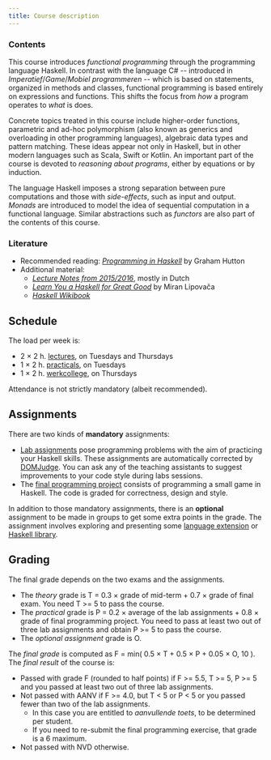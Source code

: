 ```yaml
---
title: Course description
---
```


### Contents

This course introduces *functional programming* through the programming language Haskell. In contrast with the language C# -- introduced in *Imperatief*/*Game*/*Mobiel programmeren* -- which is based on statements, organized in methods and classes, functional programming is based entirely on expressions and functions. This shifts the focus from *how* a program operates to *what* is does.

Concrete topics treated in this course include higher-order functions, parametric and ad-hoc polymorphism (also known as generics and overloading in other programming languages), algebraic data types and pattern matching. These ideas appear not only in Haskell, but in other modern languages such as Scala, Swift or Kotlin. An important part of the course is devoted to *reasoning about programs*, either by equations or by induction.

The language Haskell imposes a strong separation between pure computations and those with *side-effects*, such as input and output. *Monads* are introduced to model the idea of sequential computation in a functional language. Similar abstractions such as *functors* are also part of the contents of this course.

### Literature

* Recommended reading: [*Programming in Haskell*](http://www.cs.nott.ac.uk/~pszgmh/pih.html) by Graham Hutton
* Additional material:
    - [*Lecture Notes from 2015/2016*](http://www.cs.uu.nl/people/jur/FP-elec.pdf), mostly in Dutch
    - [*Learn You a Haskell for Great Good*](http://learnyouahaskell.com/) by Miran Lipovača
    - [*Haskell Wikibook*](https://en.wikibooks.org/wiki/Haskell)

## Schedule

The load per week is:

* 2 × 2 h. [lectures](lectures.html), on Tuesdays and Thursdays
* 1 × 2 h. [practicals](labs.html), on Tuesdays
* 1 × 2 h. [werkcollege](exercises.html), on Thursdays

Attendance is not strictly mandatory (albeit recommended).

## Assignments

There are two kinds of **mandatory** assignments:

* [Lab assignments](labs.html) pose programming problems with the aim of practicing your Haskell skills. These assignments are automatically corrected by [DOMJudge](https://domjudge.cs.uu.nl/dj/fp/team/). You can ask any of the teaching assistants to suggest improvements to your code style during labs sessions.
* The [final programming project](labs.html) consists of programming a small game in Haskell. The code is graded for correctness, design and style.

In addition to those mandatory assignments, there is an **optional** assignment to be made in groups to get some extra points in the grade. The assignment involves exploring and presenting some [language extension](https://downloads.haskell.org/~ghc/latest/docs/html/users_guide/lang.html) or [Haskell library](http://hackage.haskell.org/).

## Grading

The final grade depends on the two exams and the assignments.

- The *theory* grade is T = 0.3 × grade of mid-term + 0.7 × grade of final exam. You need T >= 5 to pass the course.
- The *practical* grade is P = 0.2 × average of the lab assignments + 0.8 × grade of final programming project. You need to pass at least two out of three lab assignments and obtain P >= 5 to pass the course.
- The *optional assignment* grade is O.

The *final grade* is computed as F = min( 0.5 × T + 0.5 × P + 0.05 × O, 10 ). The *final result* of the course is:

- Passed with grade F (rounded to half points) if F >= 5.5, T >= 5, P >= 5 and you passed at least two out of three lab assignments.
- Not passed with AANV if F >= 4.0, but T < 5 or P < 5 or you passed fewer than two of the lab assignments.
    * In this case you are entitled to *aanvullende toets*, to be determined per student.
    * If you need to re-submit the final programming exercise, that grade is a 6 maximum.
- Not passed with NVD otherwise.
